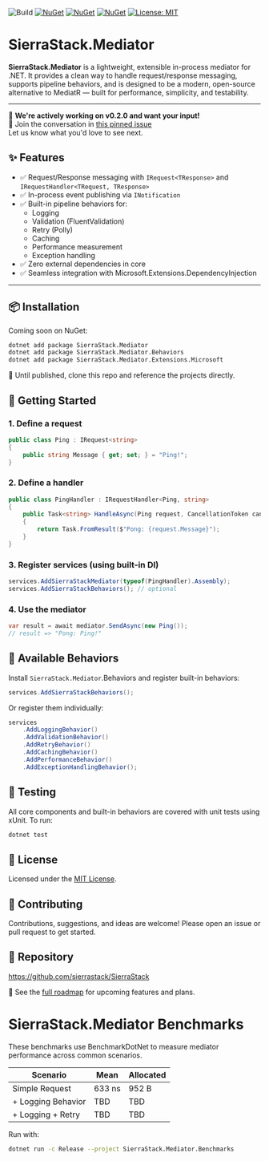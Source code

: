 ![Build](https://github.com/CornelBastiaanse/SierraStack/actions/workflows/ci.yml/badge.svg)
[![NuGet](https://img.shields.io/nuget/v/SierraStack.Mediator.svg)](https://www.nuget.org/packages/SierraStack.Mediator)
[![NuGet](https://img.shields.io/nuget/v/SierraStack.Mediator.Behaviors.svg)](https://www.nuget.org/packages/SierraStack.Mediator.Behaviors)
[![NuGet](https://img.shields.io/nuget/v/SierraStack.Mediator.Extensions.Microsoft.svg)](https://www.nuget.org/packages/SierraStack.Mediator.Extensions.Microsoft)
[![License: MIT](https://img.shields.io/badge/license-MIT-green.svg)](LICENSE)

# SierraStack.Mediator

**SierraStack.Mediator** is a lightweight, extensible in-process mediator for .NET. It provides a clean way to handle request/response messaging, supports pipeline behaviors, and is designed to be a modern, open-source alternative to MediatR — built for performance, simplicity, and testability.

---

💬 **We're actively working on v0.2.0 and want your input!**  
📌 Join the conversation in [this pinned issue](https://github.com/sierrastack/SierraStack/issues/4)  
Let us know what you'd love to see next.

## ✨ Features

- ✅ Request/Response messaging with `IRequest<TResponse>` and `IRequestHandler<TRequest, TResponse>`
- ✅ In-process event publishing via `INotification`
- ✅ Built-in pipeline behaviors for:
    - Logging
    - Validation (FluentValidation)
    - Retry (Polly)
    - Caching
    - Performance measurement
    - Exception handling
- ✅ Zero external dependencies in core
- ✅ Seamless integration with Microsoft.Extensions.DependencyInjection

---


## 📦 Installation

Coming soon on NuGet:

```bash
dotnet add package SierraStack.Mediator
dotnet add package SierraStack.Mediator.Behaviors
dotnet add package SierraStack.Mediator.Extensions.Microsoft
```

📌 Until published, clone this repo and reference the projects directly.

## 🚀 Getting Started
### 1. Define a request
```csharp
public class Ping : IRequest<string> 
{
    public string Message { get; set; } = "Ping!";
}
```
### 2. Define a handler
```csharp
public class PingHandler : IRequestHandler<Ping, string>
{
    public Task<string> HandleAsync(Ping request, CancellationToken cancellationToken)
    {
        return Task.FromResult($"Pong: {request.Message}");
    }
}
```
### 3. Register services (using built-in DI)
```csharp
services.AddSierraStackMediator(typeof(PingHandler).Assembly);
services.AddSierraStackBehaviors(); // optional
```
### 4. Use the mediator
```csharp
var result = await mediator.SendAsync(new Ping());
// result => "Pong: Ping!"
```

## 🔌 Available Behaviors
Install ```SierraStack.Mediator```.Behaviors and register built-in behaviors:
```csharp
services.AddSierraStackBehaviors();
```

Or register them individually:
```csharp
services
    .AddLoggingBehavior()
    .AddValidationBehavior()
    .AddRetryBehavior()
    .AddCachingBehavior()
    .AddPerformanceBehavior()
    .AddExceptionHandlingBehavior();
```

## 🧪 Testing
All core components and built-in behaviors are covered with unit tests using xUnit. To run:
```bash
dotnet test
```

## 📄 License
Licensed under the [MIT License](LICENSE).

## 👋 Contributing
Contributions, suggestions, and ideas are welcome!
Please open an issue or pull request to get started.

## 🔗 Repository
https://github.com/sierrastack/SierraStack

📍 See the [full roadmap](./ROADMAP.md) for upcoming features and plans.

# SierraStack.Mediator Benchmarks

These benchmarks use BenchmarkDotNet to measure mediator performance across common scenarios.

| Scenario               | Mean     | Allocated |
|------------------------|----------|-----------|
| Simple Request         | 633 ns   | 952 B     |
| + Logging Behavior     | TBD      | TBD       |
| + Logging + Retry      | TBD      | TBD       |

Run with:  
```bash
dotnet run -c Release --project SierraStack.Mediator.Benchmarks
```
